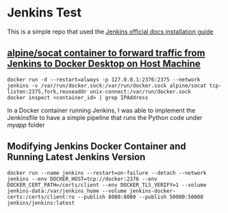 # Jenkins Test
This is a simple repo that used the [Jenkins official docs installation guide](https://www.jenkins.io/doc/book/installing/docker)

## [alpine/socat container to forward traffic from Jenkins to Docker Desktop on Host Machine](https://stackoverflow.com/questions/47709208/how-to-find-docker-host-uri-to-be-used-in-jenkins-docker-plugin)
```
docker run -d --restart=always -p 127.0.0.1:2376:2375 --network jenkins -v /var/run/docker.sock:/var/run/docker.sock alpine/socat tcp-listen:2375,fork,reuseaddr unix-connect:/var/run/docker.sock
docker inspect <container_id> | grep IPAddress
```
In a Docker container running Jenkins, I was able to implement the Jenkinsfile to have a simple pipeline that runs the Python code under *myapp* folder

## Modifying Jenkins Docker Container and Running Latest Jenkins Version

```
docker run --name jenkins --restart=on-failure --detach --network jenkins --env DOCKER_HOST=tcp://docker:2376 --env DOCKER_CERT_PATH=/certs/client --env DOCKER_TLS_VERIFY=1 --volume jenkins-data:/var/jenkins_home --volume jenkins-docker-certs:/certs/client:ro --publish 8080:8080 --publish 50000:50000 jenkins/jenkins:latest
```
